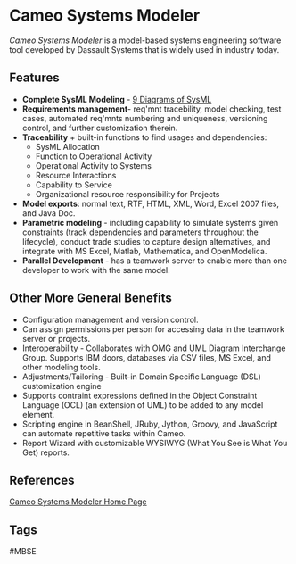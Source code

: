 # Cameo Systems Modeler

*Cameo Systems Modeler* is a model-based systems engineering software tool developed by Dassault Systems that is widely used in industry today.  

## Features
* **Complete SysML Modeling** - [9 Diagrams of SysML](../202403090209)  
* **Requirements management**- req'mnt tracebility, model checking, test cases, automated req'mnts numbering and uniqueness, versioning control, and further customization therein.  
* **Traceability** + built-in functions to find usages and dependencies:  
    * SysML Allocation  
    * Function to Operational Activity  
    * Operational Activity to Systems  
    * Resource Interactions  
    * Capability to Service  
    * Organizational resource responsibility for Projects  
* **Model exports**: normal text, RTF, HTML, XML, Word, Excel 2007 files, and Java Doc.  
* **Parametric modeling** - including capability to simulate systems given constraints (track dependencies and parameters throughout the lifecycle), conduct trade studies to capture design alternatives, and integrate with MS Excel, Matlab, Mathematica, and OpenModelica.  
* **Parallel Development** - has a teamwork server to enable more than one developer to work with the same model.  

## Other More General Benefits
* Configuration management and version control.  
* Can assign permissions per person for accessing data in the teamwork server or projects.  
* Interoperability - Collaborates with OMG and UML Diagram Interchange Group. Supports IBM doors, databases via CSV files, MS Excel, and other modeling tools.  
* Adjustments/Tailoring - Built-in Domain Specific Language (DSL) customization engine  
* Supports contraint expressions defined in the Object Constraint Language (OCL) (an extension of UML) to be added to any model element.  
* Scripting engine in BeanShell, JRuby, Jython, Groovy, and JavaScript can automate repetitive tasks within Cameo.  
* Report Wizard with customizable WYSIWYG (What You See is What You Get) reports.  

## References
[Cameo Systems Modeler Home Page](https://www.3ds.com/products/catia/no-magic/cameo-systems-modeler)

## Tags
#MBSE
